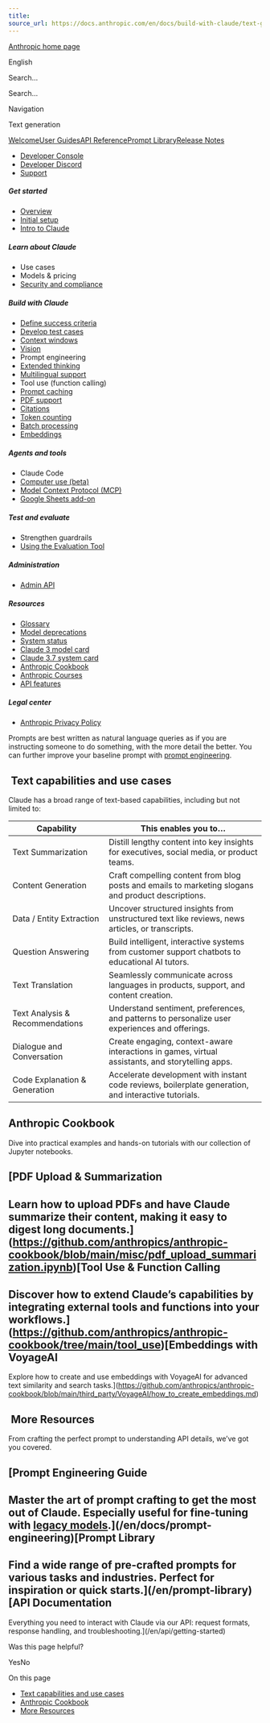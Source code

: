 ```yaml
---
title: 
source_url: https://docs.anthropic.com/en/docs/build-with-claude/text-generation/
---
```


[Anthropic home page](/)

English

Search...

Search...

Navigation

Text generation

[Welcome](/en/home)[User Guides](/en/docs/welcome)[API Reference](/en/api/getting-started)[Prompt Library](/en/prompt-library/library)[Release Notes](/en/release-notes/overview)

- [Developer Console](https://console.anthropic.com/)
- [Developer Discord](https://www.anthropic.com/discord)
- [Support](https://support.anthropic.com/)

##### Get started

* [Overview](/en/docs/welcome)
* [Initial setup](/en/docs/initial-setup)
* [Intro to Claude](/en/docs/intro-to-claude)

##### Learn about Claude

* Use cases
* Models & pricing
* [Security and compliance](https://trust.anthropic.com/)

##### Build with Claude

* [Define success criteria](/en/docs/build-with-claude/define-success)
* [Develop test cases](/en/docs/build-with-claude/develop-tests)
* [Context windows](/en/docs/build-with-claude/context-windows)
* [Vision](/en/docs/build-with-claude/vision)
* Prompt engineering
* [Extended thinking](/en/docs/build-with-claude/extended-thinking)
* [Multilingual support](/en/docs/build-with-claude/multilingual-support)
* Tool use (function calling)
* [Prompt caching](/en/docs/build-with-claude/prompt-caching)
* [PDF support](/en/docs/build-with-claude/pdf-support)
* [Citations](/en/docs/build-with-claude/citations)
* [Token counting](/en/docs/build-with-claude/token-counting)
* [Batch processing](/en/docs/build-with-claude/batch-processing)
* [Embeddings](/en/docs/build-with-claude/embeddings)

##### Agents and tools

* Claude Code
* [Computer use (beta)](/en/docs/agents-and-tools/computer-use)
* [Model Context Protocol (MCP)](/en/docs/agents-and-tools/mcp)
* [Google Sheets add-on](/en/docs/agents-and-tools/claude-for-sheets)

##### Test and evaluate

* Strengthen guardrails
* [Using the Evaluation Tool](/en/docs/test-and-evaluate/eval-tool)

##### Administration

* [Admin API](/en/docs/administration/administration-api)

##### Resources

* [Glossary](/en/docs/resources/glossary)
* [Model deprecations](/en/docs/resources/model-deprecations)
* [System status](https://status.anthropic.com/)
* [Claude 3 model card](https://assets.anthropic.com/m/61e7d27f8c8f5919/original/Claude-3-Model-Card.pdf)
* [Claude 3.7 system card](https://anthropic.com/claude-3-7-sonnet-system-card)
* [Anthropic Cookbook](https://github.com/anthropics/anthropic-cookbook)
* [Anthropic Courses](https://github.com/anthropics/courses)
* [API features](/en/docs/resources/api-features)

##### Legal center

* [Anthropic Privacy Policy](https://www.anthropic.com/legal/privacy)

Prompts are best written as natural language queries as if you are instructing someone to do something, with the more detail the better. You can further improve your baseline prompt with [prompt engineering](/en/docs/build-with-claude/prompt-engineering/overview).

[​](#text-capabilities-and-use-cases) Text capabilities and use cases
---------------------------------------------------------------------

Claude has a broad range of text-based capabilities, including but not limited to:

| Capability | This enables you to… |
| --- | --- |
| Text Summarization | Distill lengthy content into key insights for executives, social media, or product teams. |
| Content Generation | Craft compelling content from blog posts and emails to marketing slogans and product descriptions. |
| Data / Entity Extraction | Uncover structured insights from unstructured text like reviews, news articles, or transcripts. |
| Question Answering | Build intelligent, interactive systems from customer support chatbots to educational AI tutors. |
| Text Translation | Seamlessly communicate across languages in products, support, and content creation. |
| Text Analysis & Recommendations | Understand sentiment, preferences, and patterns to personalize user experiences and offerings. |
| Dialogue and Conversation | Create engaging, context-aware interactions in games, virtual assistants, and storytelling apps. |
| Code Explanation & Generation | Accelerate development with instant code reviews, boilerplate generation, and interactive tutorials. |

[​](#anthropic-cookbook) Anthropic Cookbook
-------------------------------------------

Dive into practical examples and hands-on tutorials with our collection of Jupyter notebooks.

[PDF Upload & Summarization
--------------------------

Learn how to upload PDFs and have Claude summarize their content, making it easy to digest long documents.](https://github.com/anthropics/anthropic-cookbook/blob/main/misc/pdf_upload_summarization.ipynb)[Tool Use & Function Calling
---------------------------

Discover how to extend Claude’s capabilities by integrating external tools and functions into your workflows.](https://github.com/anthropics/anthropic-cookbook/tree/main/tool_use)[Embeddings with VoyageAI
------------------------

Explore how to create and use embeddings with VoyageAI for advanced text similarity and search tasks.](https://github.com/anthropics/anthropic-cookbook/blob/main/third_party/VoyageAI/how_to_create_embeddings.md)

[​](#more-resources) More Resources
-----------------------------------

From crafting the perfect prompt to understanding API details, we’ve got you covered.

[Prompt Engineering Guide
------------------------

Master the art of prompt crafting to get the most out of Claude. Especially useful for fine-tuning with [legacy models](/en/docs/legacy-model-guide).](/en/docs/prompt-engineering)[Prompt Library
--------------

Find a wide range of pre-crafted prompts for various tasks and industries. Perfect for inspiration or quick starts.](/en/prompt-library)[API Documentation
-----------------

Everything you need to interact with Claude via our API: request formats, response handling, and troubleshooting.](/en/api/getting-started)

Was this page helpful?

YesNo

On this page

* [Text capabilities and use cases](#text-capabilities-and-use-cases)
* [Anthropic Cookbook](#anthropic-cookbook)
* [More Resources](#more-resources)